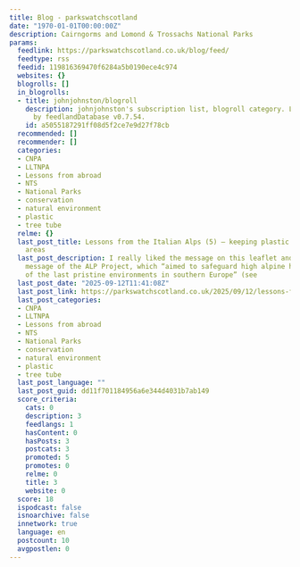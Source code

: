 ```yaml
---
title: Blog - parkswatchscotland
date: "1970-01-01T00:00:00Z"
description: Cairngorms and Lomond & Trossachs National Parks
params:
  feedlink: https://parkswatchscotland.co.uk/blog/feed/
  feedtype: rss
  feedid: 119816369470f6284a5b0190ece4c974
  websites: {}
  blogrolls: []
  in_blogrolls:
  - title: johnjohnston/blogroll
    description: johnjohnston's subscription list, blogroll category. List created
      by feedlandDatabase v0.7.54.
    id: a5055187291ff08d5f2ce7e9d27f78cb
  recommended: []
  recommender: []
  categories:
  - CNPA
  - LLTNPA
  - Lessons from abroad
  - NTS
  - National Parks
  - conservation
  - natural environment
  - plastic
  - tree tube
  relme: {}
  last_post_title: Lessons from the Italian Alps (5) – keeping plastic out of mountain
    areas
  last_post_description: I really liked the message on this leaflet and the wider
    message of the ALP Project, which “aimed to safeguard high alpine habitat, one
    of the last pristine environments in southern Europe” (see
  last_post_date: "2025-09-12T11:41:08Z"
  last_post_link: https://parkswatchscotland.co.uk/2025/09/12/lessons-from-the-italian-alps-5-keeping-plastic-out-of-mountain-areas/
  last_post_categories:
  - CNPA
  - LLTNPA
  - Lessons from abroad
  - NTS
  - National Parks
  - conservation
  - natural environment
  - plastic
  - tree tube
  last_post_language: ""
  last_post_guid: dd11f701184956a6e344d4031b7ab149
  score_criteria:
    cats: 0
    description: 3
    feedlangs: 1
    hasContent: 0
    hasPosts: 3
    postcats: 3
    promoted: 5
    promotes: 0
    relme: 0
    title: 3
    website: 0
  score: 18
  ispodcast: false
  isnoarchive: false
  innetwork: true
  language: en
  postcount: 10
  avgpostlen: 0
---
```

